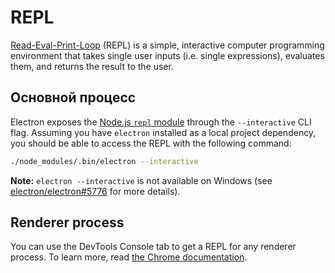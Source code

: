 # REPL

[Read-Eval-Print-Loop](https://en.wikipedia.org/wiki/Read%E2%80%93eval%E2%80%93print_loop) (REPL) is a simple, interactive computer programming environment that takes single user inputs (i.e. single expressions), evaluates them, and returns the result to the user.

## Основной процесс

Electron exposes the [Node.js `repl` module](https://nodejs.org/dist/latest/docs/api/repl.html) through the `--interactive` CLI flag. Assuming you have `electron` installed as a local project dependency, you should be able to access the REPL with the following command:

  ```sh
  ./node_modules/.bin/electron --interactive
  ```

**Note:** `electron --interactive` is not available on Windows (see [electron/electron#5776](https://github.com/electron/electron/pull/5776) for more details).

## Renderer process

You can use the DevTools Console tab to get a REPL for any renderer process. To learn more, read [the Chrome documentation](https://developer.chrome.com/docs/devtools/console/).
